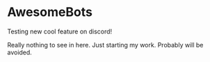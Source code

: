 # AwesomeBots
Testing new cool feature on discord!

Really nothing to see in here. Just starting my work. Probably will be avoided.
